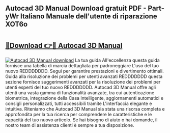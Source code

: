 ## Autocad 3D Manual Download gratuit PDF - Part-yWr Italiano Manuale dell'utente di riparazione XOT6o

# <h2><a href="http://dfgqae.blite.top/?on=Autocad+3D+Manual">🔗Download 👉🔴 Autocad 3D Manual</a></h2>

[![Autocad 3D Manual download](https://i.imgur.com/lujVjoI.png)](http://dfgqae.blite.top/?on=Autocad+3D+Manual)
La tua guida All'eccellenza questa guida fornisce una tabella di marcia dettagliata per padroneggiare L'uso del tuo nuovo REDDDDDDD. Segui per garantire prestazioni e divertimento ottimali. Guida alla risoluzione dei problemi per utenti avanzati REDDDDDDD questa sezione fornisce suggerimenti avanzati per la risoluzione dei problemi per utenti esperti del tuo nuovo REDDDDDDD. Autocad 3D Manual offre agli utenti una vasta gamma di funzionalità avanzate, tra cui autenticazione biometrica, integrazione della Casa Intelligente, aggiornamenti automatici e consigli personalizzati, tutti accessibili tramite L'interfaccia elegante e intuitiva. Riteniamo che Autocad 3D Manual sia stata una risorsa completa e approfondita per la tua ricerca per comprendere le caratteristiche e le capacità del tuo nuovo articolo. Se hai bisogno di aiuto o hai domande, il nostro team di assistenza clienti è sempre a tua disposizione.
